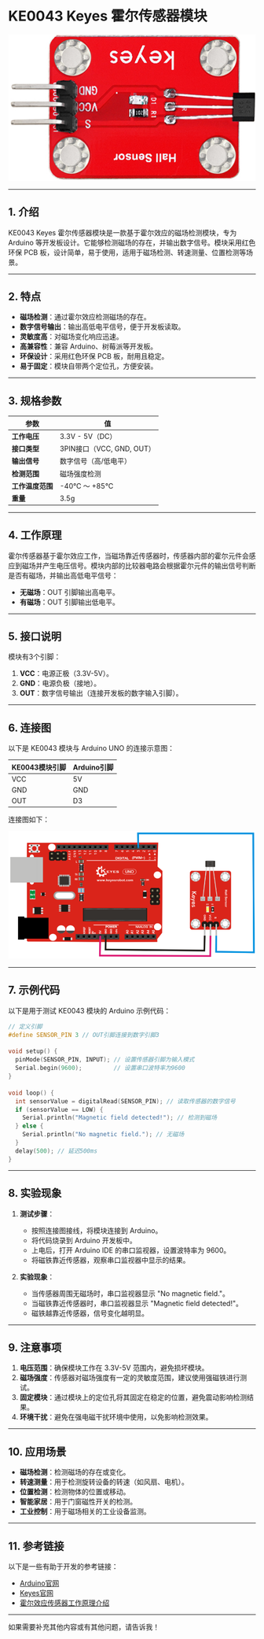 # **KE0043 Keyes 霍尔传感器模块**

![image-20250312160312328](media/image-20250312160312328.png)

---

## **1. 介绍**

KE0043 Keyes 霍尔传感器模块是一款基于霍尔效应的磁场检测模块，专为 Arduino 等开发板设计。它能够检测磁场的存在，并输出数字信号。模块采用红色环保 PCB 板，设计简单，易于使用，适用于磁场检测、转速测量、位置检测等场景。

---

## **2. 特点**

- **磁场检测**：通过霍尔效应检测磁场的存在。
- **数字信号输出**：输出高低电平信号，便于开发板读取。
- **灵敏度高**：对磁场变化响应迅速。
- **高兼容性**：兼容 Arduino、树莓派等开发板。
- **环保设计**：采用红色环保 PCB 板，耐用且稳定。
- **易于固定**：模块自带两个定位孔，方便安装。

---

## **3. 规格参数**

| 参数            | 值                     |
|-----------------|------------------------|
| **工作电压**    | 3.3V - 5V（DC）        |
| **接口类型**    | 3PIN接口（VCC, GND, OUT） |
| **输出信号**    | 数字信号（高/低电平）  |
| **检测范围**    | 磁场强度检测           |
| **工作温度范围**| -40℃ ～ +85℃          |
| **重量**        | 3.5g                   |

---

## **4. 工作原理**

霍尔传感器基于霍尔效应工作，当磁场靠近传感器时，传感器内部的霍尔元件会感应到磁场并产生电压信号。模块内部的比较器电路会根据霍尔元件的输出信号判断是否有磁场，并输出高低电平信号：
- **无磁场**：OUT 引脚输出高电平。
- **有磁场**：OUT 引脚输出低电平。

---

## **5. 接口说明**

模块有3个引脚：
1. **VCC**：电源正极（3.3V-5V）。
2. **GND**：电源负极（接地）。
3. **OUT**：数字信号输出（连接开发板的数字输入引脚）。

---

## **6. 连接图**

以下是 KE0043 模块与 Arduino UNO 的连接示意图：

| KE0043模块引脚 | Arduino引脚 |
| -------------- | ----------- |
| VCC            | 5V          |
| GND            | GND         |
| OUT            | D3          |

连接图如下：

![image-20250312160324711](media/image-20250312160324711.png)

---

## **7. 示例代码**

以下是用于测试 KE0043 模块的 Arduino 示例代码：

```cpp
// 定义引脚
#define SENSOR_PIN 3 // OUT引脚连接到数字引脚3

void setup() {
  pinMode(SENSOR_PIN, INPUT); // 设置传感器引脚为输入模式
  Serial.begin(9600);         // 设置串口波特率为9600
}

void loop() {
  int sensorValue = digitalRead(SENSOR_PIN); // 读取传感器的数字信号
  if (sensorValue == LOW) {
    Serial.println("Magnetic field detected!"); // 检测到磁场
  } else {
    Serial.println("No magnetic field."); // 无磁场
  }
  delay(500); // 延迟500ms
}
```

---

## **8. 实验现象**

1. **测试步骤**：
   - 按照连接图接线，将模块连接到 Arduino。
   - 将代码烧录到 Arduino 开发板中。
   - 上电后，打开 Arduino IDE 的串口监视器，设置波特率为 9600。
   - 将磁铁靠近传感器，观察串口监视器中显示的结果。

2. **实验现象**：
   - 当传感器周围无磁场时，串口监视器显示 "No magnetic field."。
   - 当磁铁靠近传感器时，串口监视器显示 "Magnetic field detected!"。
   - 磁铁越靠近传感器，信号变化越明显。

---

## **9. 注意事项**

1. **电压范围**：确保模块工作在 3.3V-5V 范围内，避免损坏模块。
2. **磁场强度**：传感器对磁场强度有一定的灵敏度范围，建议使用强磁铁进行测试。
3. **固定模块**：通过模块上的定位孔将其固定在稳定的位置，避免震动影响检测结果。
4. **环境干扰**：避免在强电磁干扰环境中使用，以免影响检测效果。

---

## **10. 应用场景**

- **磁场检测**：检测磁场的存在或变化。
- **转速测量**：用于检测旋转设备的转速（如风扇、电机）。
- **位置检测**：检测物体的位置或移动。
- **智能家居**：用于门窗磁性开关的检测。
- **工业控制**：用于磁场相关的工业设备监测。

---

## **11. 参考链接**

以下是一些有助于开发的参考链接：
- [Arduino官网](https://www.arduino.cc/)
- [Keyes官网](http://www.keyes-robot.com/)
- [霍尔效应传感器工作原理介绍](https://en.wikipedia.org/wiki/Hall_effect_sensor)

---

如果需要补充其他内容或有其他问题，请告诉我！

